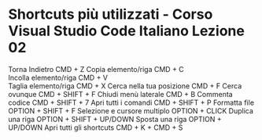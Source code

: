 # Shortcuts più utilizzati - Corso Visual Studio Code Italiano Lezione 02

Torna Indietro                              CMD + Z
Copia elemento/riga                         CMD + C                                    
Incolla elemento/riga                       CMD + V                                    
Taglia elemento/riga                        CMD + X
Cerca nella tua posizione                   CMD + F
Cerca ovunque                               CMD + SHIFT + F
Chiudi menù laterale                        CMD + B
Commenta codice                             CMD + SHIFT + 7
Apri tutti i comandi                        CMD + SHIFT + P
Formatta file                               OPTION + SHIFT + F
Selezione e cursore multiplo                OPTION + CLICK
Duplica una riga                            OPTION + SHIFT + UP/DOWN
Sposta una riga                             OPTION + UP/DOWN
Apri tutti gli shortcuts                    CMD + K + CMD + S